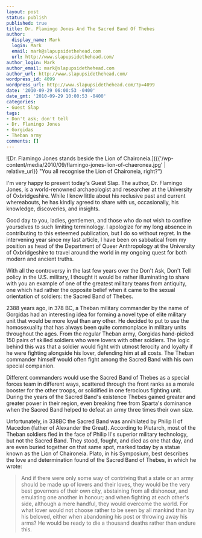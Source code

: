 ```yaml
---
layout: post
status: publish
published: true
title: Dr. Flamingo Jones And The Sacred Band Of Thebes
author:
  display_name: Mark
  login: Mark
  email: mark@slapupsidethehead.com
  url: http://www.slapupsidethehead.com/
author_login: Mark
author_email: mark@slapupsidethehead.com
author_url: http://www.slapupsidethehead.com/
wordpress_id: 4099
wordpress_url: http://www.slapupsidethehead.com/?p=4099
date: '2010-09-29 06:00:53 -0400'
date_gmt: '2010-09-29 10:00:53 -0400'
categories:
- Guest Slap
tags:
- Don't ask; don't tell
- Dr. Flamingo Jones
- Gorgidas
- Theban army
comments: []
---
```

![Dr. Flamingo Jones stands beside the Lion of Chaironeia.]({{'/wp-content/media/2010/09/flamingo-jones-lion-of-chaeronea.jpg' | relative_url}} "You all recognise the Lion of Chaironeia, right?")

I'm very happy to present today's Guest Slap. The author, Dr. Flamingo Jones, is a world-renowned archaeologist and researcher at the University of Oxbridgeshire. While I know little about his reclusive past and current whereabouts, he has kindly agreed to share with us, occasionally, his knowledge, discoveries, and insights.

Good day to you, ladies, gentlemen, and those who do not wish to confine yourselves to such limiting terminology. I apologize for my long absence in contributing to this esteemed publication, but I do so without regret. In the intervening year since my last article, I have been on sabbatical from my position as head of the Department of Queer Anthropology at the University of Oxbridgeshire to travel around the world in my ongoing quest for both modern and ancient truths.

With all the controversy in the last few years over the Don't Ask, Don't Tell policy in the U.S. military, I thought it would be rather illuminating to share with you an example of one of the greatest military teams from antiquity, one which had rather the opposite belief when it came to the sexual orientation of soldiers: the Sacred Band of Thebes.

2388 years ago, in 378 BC, a Theban military commander by the name of Gorgidas had an interesting idea for forming a novel type of elite military unit that would be more loyal than any other. He decided to put to use the homosexuality that has always been quite commonplace in military units throughout the ages. From the regular Theban army, Gorgidas hand-picked 150 pairs of skilled soldiers who were lovers with other soldiers. The logic behind this was that a soldier would fight with utmost ferocity and loyalty if he were fighting alongside his lover, defending him at all costs. The Theban commander himself would often fight among the Sacred Band with his own special companion.

Different commanders would use the Sacred Band of Thebes as a special forces team in different ways, scattered through the front ranks as a morale booster for the other troops, or solidified in one ferocious fighting unit. During the years of the Sacred Band's existence Thebes gained greater and greater power in their region, even breaking free from Sparta's dominance when the Sacred Band helped to defeat an army three times their own size.

Unfortunately, in 338BC the Sacred Band was annihilated by Philip II of Macedon (father of Alexander the Great). According to Plutarch, most of the Theban soldiers fled in the face of Philip II's superior military technology, but not the Sacred Band. They stood, fought, and died as one that day, and are even buried together on that same spot, marked today by a statue known as the Lion of Chaironeia. Plato, in his Symposium, best describes the love and determination found of the Sacred Band of Thebes, in which he wrote:

> And if there were only some way of contriving that a state or an army should be made up of lovers and their loves, they would be the very best governors of their own city, abstaining from all dishonour, and emulating one another in honour; and when fighting at each other's side, although a mere handful, they would overcome the world. For what lover would not choose rather to be seen by all mankind than by his beloved, either when abandoning his post or throwing away his arms? He would be ready to die a thousand deaths rather than endure this.

